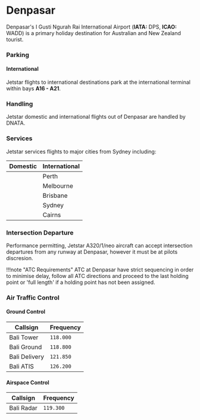 # Denpasar
Denpasar's I Gusti Ngurah Rai International Airport (**IATA:** DPS, **ICAO:** WADD) is a primary holiday destination for Australian and New Zealand tourist.

### Parking

#### International
Jetstar flights to international destinations park at the international terminal within bays **A16 - A21**.

### Handling
Jetstar domestic and international flights out of Denpasar are handled by DNATA.

### Services
Jetstar services flights to major cities from Sydney including:

| Domestic | International |
| -------- | ------- |
|       | Perth |
|       | Melbourne  |
|       | Brisbane |
|       | Sydney |
|       | Cairns |

### Intersection Departure
Performance permitting, Jetstar A320/1/neo aircraft can accept intersection departures from any runway at Denpasar, however it must be at pilots discresion.

!!!note "ATC Requirements"
    ATC at Denpasar have strict sequencing in order to minimise delay, follow all ATC directions and proceed to the last holding point or 'full length' if a holding point has not been assigned.

### Air Traffic Control

#### Ground Control
| Callsign | Frequency |
| -------- | --------- |
| Bali Tower | `118.000` |
| Bali Ground| `118.800` |
| Bali Delivery | `121.850` |
| Bali ATIS | `126.200` |

#### Airspace Control
| Callsign | Frequency |
| -------- | --------- |
| Bali Radar | `119.300` |